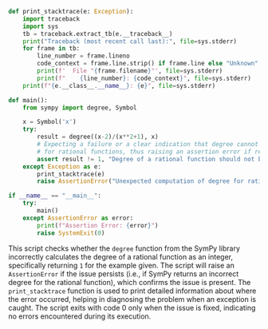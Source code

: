```python
def print_stacktrace(e: Exception):
    import traceback
    import sys
    tb = traceback.extract_tb(e.__traceback__)
    print("Traceback (most recent call last):", file=sys.stderr)
    for frame in tb:
        line_number = frame.lineno
        code_context = frame.line.strip() if frame.line else "Unknown"
        print(f'  File "{frame.filename}"', file=sys.stderr)
        print(f"    {line_number}: {code_context}", file=sys.stderr)
    print(f"{e.__class__.__name__}: {e}", file=sys.stderr)

def main():
    from sympy import degree, Symbol

    x = Symbol('x')
    try:
        result = degree((x-2)/(x**2+1), x)
        # Expecting a failure or a clear indication that degree cannot be calculated
        # for rational functions, thus raising an assertion error if result is returned as an integer
        assert result != 1, "Degree of a rational function should not be calculated as an integer."
    except Exception as e:
        print_stacktrace(e)
        raise AssertionError("Unexpected computation of degree for rational function.") from e

if __name__ == "__main__":
    try:
        main()
    except AssertionError as error:
        print(f"Assertion Error: {error}")
        raise SystemExit(0)
```

This script checks whether the `degree` function from the SymPy library incorrectly calculates the degree of a rational function as an integer, specifically returning `1` for the example given. The script will raise an `AssertionError` if the issue persists (i.e., if SymPy returns an incorrect degree for the rational function), which confirms the issue is present. The `print_stacktrace` function is used to print detailed information about where the error occurred, helping in diagnosing the problem when an exception is caught. The script exits with code 0 only when the issue is fixed, indicating no errors encountered during its execution.